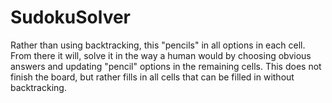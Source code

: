# SudokuSolver
Rather than using backtracking, this "pencils" in all options in each cell. From there it will, solve it in the way a human would by choosing obvious answers and updating "pencil" options in the remaining cells. This does not finish the board, but rather fills in all cells that can be filled in without backtracking.
